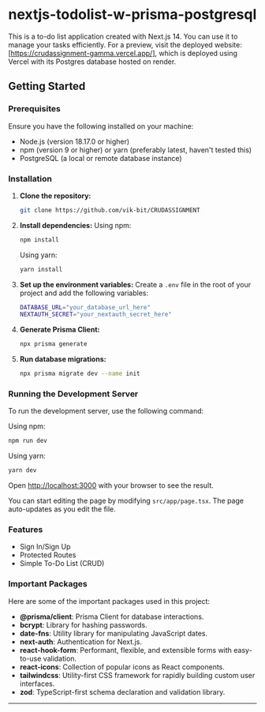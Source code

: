
# nextjs-todolist-w-prisma-postgresql

This is a to-do list application created with Next.js 14. You can use it to manage your tasks efficiently. For a preview, visit the deployed website: [https://crudassignment-gamma.vercel.app/], which is deployed using Vercel with its Postgres database hosted on render.

## Getting Started

### Prerequisites

Ensure you have the following installed on your machine:
- Node.js (version 18.17.0 or higher)
- npm (version 9 or higher) or yarn (preferably latest, haven't tested this)
- PostgreSQL (a local or remote database instance)

### Installation

1. **Clone the repository:**
    ```bash
    git clone https://github.com/vik-bit/CRUDASSIGNMENT
    ```

2. **Install dependencies:**
    Using npm:
    ```bash
    npm install
    ```
    Using yarn:
    ```bash
    yarn install
    ```

3. **Set up the environment variables:**
    Create a `.env` file in the root of your project and add the following variables:
    ```bash
    DATABASE_URL="your_database_url_here"
    NEXTAUTH_SECRET="your_nextauth_secret_here"
    ```


4. **Generate Prisma Client:**
    ```bash
    npx prisma generate
    ```

5. **Run database migrations:**
    ```bash
    npx prisma migrate dev --name init
    ```

### Running the Development Server

To run the development server, use the following command:

Using npm:
```bash
npm run dev
```
Using yarn:
```bash
yarn dev
```

Open [http://localhost:3000](http://localhost:3000) with your browser to see the result.

You can start editing the page by modifying `src/app/page.tsx`. The page auto-updates as you edit the file.

### Features

- Sign In/Sign Up
- Protected Routes
- Simple To-Do List (CRUD)


### Important Packages

Here are some of the important packages used in this project:

- **@prisma/client**: Prisma Client for database interactions.
- **bcrypt**: Library for hashing passwords.
- **date-fns**: Utility library for manipulating JavaScript dates.
- **next-auth**: Authentication for Next.js.
- **react-hook-form**: Performant, flexible, and extensible forms with easy-to-use validation.
- **react-icons**: Collection of popular icons as React components.
- **tailwindcss**: Utility-first CSS framework for rapidly building custom user interfaces.
- **zod**: TypeScript-first schema declaration and validation library.

---

